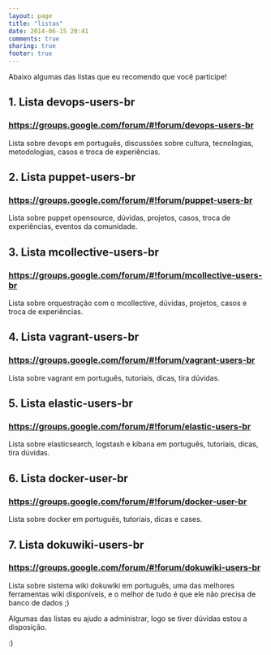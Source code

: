 ```yaml
---
layout: page
title: "listas"
date: 2014-06-15 20:41
comments: true
sharing: true
footer: true
---
```


Abaixo algumas das listas que eu recomendo que você participe!	 

## 1. Lista devops-users-br
### https://groups.google.com/forum/#!forum/devops-users-br
Lista sobre devops em português, discussões sobre cultura, tecnologias,
metodologias, casos e troca de experiências.

## 2. Lista puppet-users-br
### https://groups.google.com/forum/#!forum/puppet-users-br
Lista sobre puppet opensource, dúvidas, projetos, casos,
troca de experiências, eventos da comunidade.

## 3. Lista mcollective-users-br
### https://groups.google.com/forum/#!forum/mcollective-users-br
Lista sobre orquestração com o mcollective, dúvidas, projetos, casos e
troca de experiências.

## 4. Lista vagrant-users-br
### https://groups.google.com/forum/#!forum/vagrant-users-br
Lista sobre vagrant em português, tutoriais, dicas,
tira dúvidas.

## 5. Lista elastic-users-br
### https://groups.google.com/forum/#!forum/elastic-users-br
Lista sobre elasticsearch, logstash e kibana em português, tutoriais, dicas,
tira dúvidas.

## 6. Lista docker-user-br
### https://groups.google.com/forum/#!forum/docker-user-br
Lista sobre docker em português, tutoriais, dicas e cases.

## 7. Lista dokuwiki-users-br
### https://groups.google.com/forum/#!forum/dokuwiki-users-br
Lista sobre sistema wiki dokuwiki em português, 
uma das melhores ferramentas wiki disponíveis, 
e o melhor de tudo é que ele não precisa de banco de dados ;)

Algumas das listas eu ajudo a administrar, logo se tiver dúvidas estou a disposição.

:)
